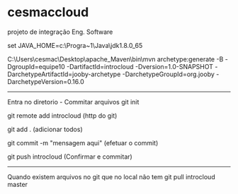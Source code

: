 # cesmaccloud
projeto de integração Eng. Software


set JAVA_HOME=c:\Progra~1\Java\jdk1.8.0_65

C:\Users\cesmac\Desktop\apache_Maven\bin\mvn archetype:generate -B -DgroupId=equipe10 -DartifactId=introcloud -Dversion=1.0-SNAPSHOT -DarchetypeArtifactId=jooby-archetype -DarchetypeGroupId=org.jooby -DarchetypeVersion=0.16.0


----------------------------
Entra no diretorio - Commitar arquivos
git init

git remote add introcloud (http do git)

git add . (adicionar todos)

git commit -m "mensagem aqui"  (efetuar o commit)

git push  introcloud (Confirmar e commitar)



--------------------------
Quando existem arquivos no git que no local não tem
git pull introcloud master